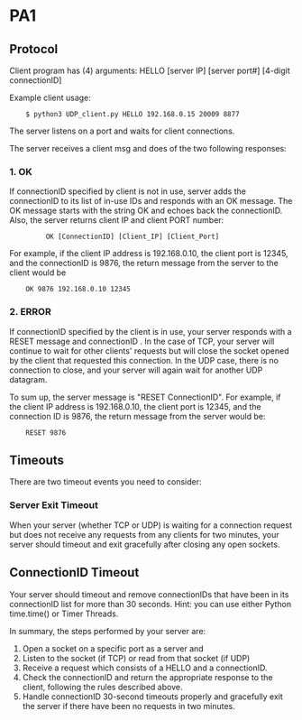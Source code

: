 # PA1

## Protocol
Client program has (4) arguments: HELLO [server IP] [server port#] [4-digit connectionID]

Example client usage:
```
	$ python3 UDP_client.py HELLO 192.168.0.15 20009 8877
```
The server listens on a port and waits for client connections.

The server receives a client msg and does of the two following responses:

### 1. OK

If connectionID specified by client is not in use, server adds the 
connectionID to its list of in-use IDs and responds with an OK message. 
The OK message starts with the string OK and echoes back the 
connectionID. Also, the server returns client IP and client PORT 
number:
```
         OK [ConnectionID] [Client_IP] [Client_Port]
```

For example, if the client IP address is 192.168.0.10, the client port
is 12345, and the connectionID is 9876, the return message from the server
to the client would be 
```
	OK 9876 192.168.0.10 12345
```

### 2. ERROR

If connectionID specified by the client is in use, your server responds 
with a RESET message and connectionID . In the case of TCP, your server 
will continue to wait for other clients' requests but will close the 
socket opened by the client that requested this connection. In the UDP 
case, there is no connection to close, and your server will again wait 
for another UDP datagram.

To sum up, the server message is "RESET ConnectionID". For example, if 
the client IP address is 192.168.0.10, the client port is 12345, and the 
connection ID is 9876, the return message from the server would be:
```
	RESET 9876
```

## Timeouts
There are two timeout events you need to consider:

### Server Exit Timeout
 When your server (whether TCP or UDP) is waiting for a connection request but does not receive any requests from any clients for two minutes, your server should timeout and exit gracefully after closing any open sockets. 

## ConnectionID Timeout
 Your server should timeout and remove connectionIDs that have been in its connectionID list for more than 30 seconds. Hint: you can use either Python time.time() or Timer Threads. 

 In summary, the steps performed by your server are:

1. Open a socket on a specific port as a server and
2. Listen to the socket (if TCP) or read from that socket (if UDP)
3. Receive a request which consists of a HELLO and a connectionID.
4. Check the connectionID and return the appropriate response to the client,
   following the rules described above.
5. Handle connectionID 30-second timeouts properly and gracefully exit the
   server if there have been no requests in two minutes.

